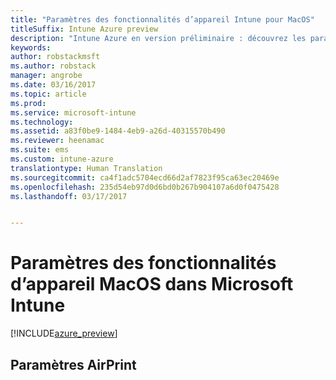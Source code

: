 ```yaml
---
title: "Paramètres des fonctionnalités d’appareil Intune pour MacOS"
titleSuffix: Intune Azure preview
description: "Intune Azure en version préliminaire : découvrez les paramètres Intune que vous pouvez utiliser pour contrôler les fonctionnalités d’appareil sur les appareils MacOS."
keywords: 
author: robstackmsft
ms.author: robstack
manager: angrobe
ms.date: 03/16/2017
ms.topic: article
ms.prod: 
ms.service: microsoft-intune
ms.technology: 
ms.assetid: a83f0be9-1484-4eb9-a26d-40315570b490
ms.reviewer: heenamac
ms.suite: ems
ms.custom: intune-azure
translationtype: Human Translation
ms.sourcegitcommit: ca4f1adc5704ecd66d2af7823f95ca63ec20469e
ms.openlocfilehash: 235d54eb97d0d6bd0b267b904107a6d0f0475428
ms.lasthandoff: 03/17/2017


---
```


# <a name="macos-device-feature-settings-in-microsoft-intune"></a>Paramètres des fonctionnalités d’appareil MacOS dans Microsoft Intune

[!INCLUDE[azure_preview](../includes/azure_preview.md)]

## <a name="airprint-settings"></a>Paramètres AirPrint
